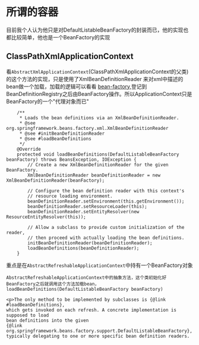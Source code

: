 # 所谓的容器

目前我个人认为他只是对DefaultListableBeanFactory的封装而已，他的实现也都比较简单，他也是一个BeanFactory的实现

## ClassPathXmlApplicationContext

看`AbstractXmlApplicationContext`(ClassPathXmlApplicationContext的父类)的这个方法的实现，只是使用了XmlBeanDefinitionReader 来对xml中描述的bean做一个加载，加载的逻辑可以看看 [bean-factory](/spring-core/applicationcontext.md "bean-factory"),登记到BeanDefinitionRegistry之后由BeanFactory操作。所以ApplicationContext只是BeanFactory的一个"代理对象而已"


```
	/**
	 * Loads the bean definitions via an XmlBeanDefinitionReader.
	 * @see org.springframework.beans.factory.xml.XmlBeanDefinitionReader
	 * @see #initBeanDefinitionReader
	 * @see #loadBeanDefinitions
	 */
	@Override
	protected void loadBeanDefinitions(DefaultListableBeanFactory beanFactory) throws BeansException, IOException {
		// Create a new XmlBeanDefinitionReader for the given BeanFactory.
		XmlBeanDefinitionReader beanDefinitionReader = new XmlBeanDefinitionReader(beanFactory);

		// Configure the bean definition reader with this context's
		// resource loading environment.
		beanDefinitionReader.setEnvironment(this.getEnvironment());
		beanDefinitionReader.setResourceLoader(this);
		beanDefinitionReader.setEntityResolver(new ResourceEntityResolver(this));

		// Allow a subclass to provide custom initialization of the reader,
		// then proceed with actually loading the bean definitions.
		initBeanDefinitionReader(beanDefinitionReader);
		loadBeanDefinitions(beanDefinitionReader);
	}
```

重点是在`AbstractRefreshableApplicationContext`中持有一个BeanFactory对象


```
AbstractRefreshableApplicationContext中的抽象方法，这个类初始化好BeanFactory之后就调用这个方法加载bean，
loadBeanDefinitions(DefaultListableBeanFactory beanFactory)

<p>The only method to be implemented by subclasses is {@link #loadBeanDefinitions},
which gets invoked on each refresh. A concrete implementation is supposed to load
bean definitions into the given
{@link org.springframework.beans.factory.support.DefaultListableBeanFactory},
typically delegating to one or more specific bean definition readers.
```



